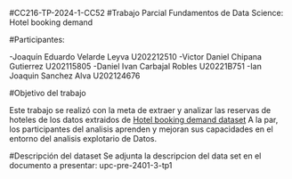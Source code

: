 #CC216-TP-2024-1-CC52
#Trabajo Parcial Fundamentos de Data Science: Hotel booking demand

#Participantes:

-Joaquín Eduardo Velarde Leyva          U202212510
-Victor Daniel Chipana Gutierrez        U202115805
-Daniel Ivan Carbajal Robles          	U20221B751
-Ian Joaquin Sanchez Alva               U202124676

#Objetivo del trabajo

Este trabajo se realizó con la meta de extraer y analizar las reservas de hoteles de los datos extraidos de [Hotel booking demand dataset](https://www.sciencedirect.com/science/article/pii/S2352340918315191)
A la par, los participantes del analisis aprenden y mejoran sus capacidades en el entorno del analisis explotario de Datos.

#Descripción del dataset
Se adjunta la descripcion del data set en el documento a presentar: upc-pre-2401-3-tp1
